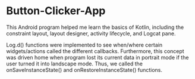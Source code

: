 # Button-Clicker-App
This Android program helped me learn the basics of Kotlin, including the constraint layout,
layout designer, activity lifecycle, and Logcat pane.

Log.d() functions were implemented to see when/where certain widgets/actions called
the different callbacks. Furthermore, this concept was driven home when program lost
its current data in portrait mode if the user turned it into landscape mode. Thus, we called the
onSaveInstanceState() and onRestoreInstanceState() functions.
